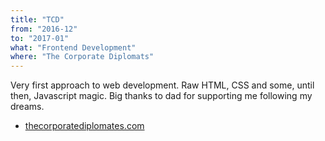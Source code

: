 ```yaml
---
title: "TCD"
from: "2016-12"
to: "2017-01"
what: "Frontend Development"
where: "The Corporate Diplomats"
---
```


Very first approach to web development. Raw HTML, CSS and some, until then, Javascript magic. Big thanks to dad for supporting me following my dreams.

- [thecorporatediplomates.com](http://thecorporatediplomats.com)
